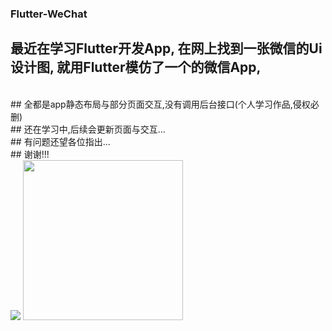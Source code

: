 ### Flutter-WeChat
## 最近在学习Flutter开发App, 在网上找到一张微信的Ui设计图, 就用Flutter模仿了一个的微信App, 
<br>
## 全都是app静态布局与部分页面交互,没有调用后台接口(个人学习作品,侵权必删)
<br>
## 还在学习中,后续会更新页面与交互...
<br>
## 有问题还望各位指出...
<br>
## 谢谢!!!
<br/>

<img src="https://github.com/kuaifengle/Flutter-WeChat/blob/master/appGif/1.gif"/>
<img src="https://github.com/kuaifengle/Flutter-WeChat/blob/master/appGif/2.png?raw=true" width=256 height=256 />
